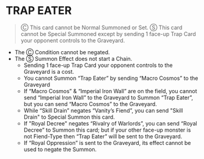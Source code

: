 # TRAP EATER

> Ⓒ This card cannot be Normal Summoned or Set. Ⓢ This card cannot be Special Summoned except by sending 1 face-up Trap Card your opponent controls to the Graveyard.

*   The Ⓒ Condition cannot be negated.
*   The Ⓢ Summon Effect does not start a Chain.
    *   Sending 1 face-up Trap Card your opponent controls to the Graveyard is a cost.
    *   You cannot Summon “Trap Eater” by sending “Macro Cosmos” to the Graveyard
    *   If “Macro Cosmos” & “Imperial Iron Wall” are on the field, you cannot send “Imperial Iron Wall” to the Graveyard to Summon “Trap Eater”, but you can send “Macro Cosmos” to the Graveyard.
    *   While “Skill Drain” negates “Vanity’s Fiend”, you can send "Skill Drain" to Special Summon this card.
    *   If "Royal Decree" negates “Rivalry of Warlords”, you can send “Royal Decree” to Summon this card; but if your other face-up monster is not Fiend-Type then “Trap Eater” will be sent to the Graveyard.
    *   If “Royal Oppression” is sent to the Graveyard, its effect cannot be used to negate the Summon.
